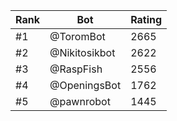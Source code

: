 Rank|Bot|Rating
---|---|---
#1|@ToromBot|2665
#2|@Nikitosikbot|2622
#3|@RaspFish|2556
#4|@OpeningsBot|1762
#5|@pawnrobot|1445
